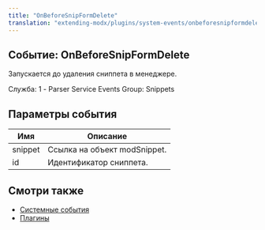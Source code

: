 ```yaml
---
title: "OnBeforeSnipFormDelete"
translation: "extending-modx/plugins/system-events/onbeforesnipformdelete"
---
```


## Событие: OnBeforeSnipFormDelete

Запускается до удаления сниппета в менеджере.

Служба: 1 - Parser Service Events
Group: Snippets

## Параметры события

| Имя     | Описание                     |
| ------- | ---------------------------- |
| snippet | Ссылка на объект modSnippet. |
| id      | Идентификатор сниппета.      |

## Смотри также

- [Системные события](extending-modx/plugins/system-events "Системные события")
- [Плагины](extending-modx/plugins "Плагины")
